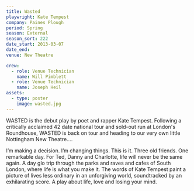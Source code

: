 ```yaml
---
title: Wasted
playwright: Kate Tempest
company: Paines Plough
period: Spring
season: External
season_sort: 222
date_start: 2013-03-07
date_end:
venue: New Theatre

crew:
  - role: Venue Technician
    name: Will Pimblett
  - role: Venue Technician
    name: Joseph Heil
assets:
  - type: poster
    image: wasted.jpg
---
```


WASTED is the debut play by poet and rapper Kate Tempest. Following a critically acclaimed 42 date national tour and sold-out run at London's Roundhouse, WASTED is back on tour and heading to our very own little Nottingham New Theatre....

I’m making a decision. I’m changing things. This is it.
Three old friends. One remarkable day. For Ted, Danny and Charlotte, life will never be the same again.
A day glo trip through the parks and raves and cafes of South London, where life is what you make it. The words of Kate Tempest paint a picture of lives less ordinary in an unforgiving world, soundtracked by an exhilarating score.
A play about life, love and losing your mind.
